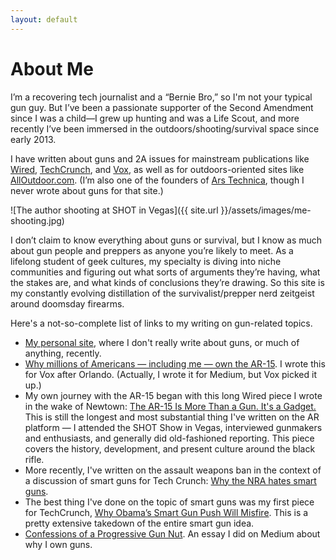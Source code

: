 ```yaml
---
layout: default
---
```

# About Me
I’m a recovering tech journalist and a “Bernie Bro,” so I'm not your typical gun guy. But I’ve been a passionate supporter of the Second Amendment since I was a child—I grew up hunting and was a Life Scout, and more recently I’ve been immersed in the outdoors/shooting/survival space since early 2013.

I have written about guns and 2A issues for mainstream publications like [Wired](http://www.wired.com/), [TechCrunch](http://www.techcrunch.com/), and [Vox](http://www.vox.com/), as well as for outdoors-oriented sites like [AllOutdoor.com](http://www.alloutdoor.com/). (I’m also one of the founders of [Ars Technica](http://www.arstechnica.com/), though I never wrote about guns for that site.)

![The author shooting at SHOT in Vegas]({{ site.url }}/assets/images/me-shooting.jpg)

I don’t claim to know everything about guns or survival, but I know as much about gun people and preppers as anyone you’re likely to meet. As a lifelong student of geek cultures, my specialty is diving into niche communities and figuring out what sorts of arguments they’re having, what the stakes are, and what kinds of conclusions they’re drawing. So this site is my constantly evolving distillation of the survivalist/prepper nerd zeitgeist around doomsday firearms.

Here's a not-so-complete list of links to my writing on gun-related topics.

- [My personal site](http://jonstokes.com/), where I don't really write about guns, or much of anything, recently.
- [Why millions of Americans — including me — own the AR-15](http://www.vox.com/2016/6/20/11975850/ar-15-owner-orlando). I wrote this for Vox after Orlando. (Actually, I wrote it for Medium, but Vox picked it up.)
- My own journey with the AR-15 began with this long Wired piece I wrote in the wake of Newtown: [The AR-15 Is More Than a Gun. It's a Gadget.](https://www.wired.com/2013/02/ar-15/) This is still the longest and most substantial thing I've written on the AR platform — I attended the SHOT Show in Vegas, interviewed gunmakers and enthusiasts, and generally did old-fashioned reporting. This piece covers the history, development, and present culture around the black rifle.
- More recently, I've written on the assault weapons ban in the context of a discussion of smart guns for Tech Crunch: [Why the NRA hates smart guns](http://techcrunch.com/2016/04/30/why-the-nra-hates-smart-guns/).
- The best thing I've done on the topic of smart guns was my first piece for TechCrunch, [Why Obama’s Smart Gun Push Will Misfire](https://techcrunch.com/2016/01/05/why-obamas-smart-gun-push-will-misfire/). This is a pretty extensive takedown of the entire smart gun idea.
- [Confessions of a Progressive Gun Nut](https://medium.com/@jonst0kes/confessions-of-a-progressive-gun-nut-ae0e6a8f6146#.htsnyppf4). An essay I did on Medium about why I own guns.